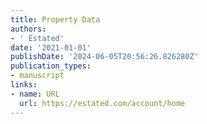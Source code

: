 ```yaml
---
title: Property Data
authors:
- ' Estated'
date: '2021-01-01'
publishDate: '2024-06-05T20:56:26.826280Z'
publication_types:
- manuscript
links:
- name: URL
  url: https://estated.com/account/home
---
```

